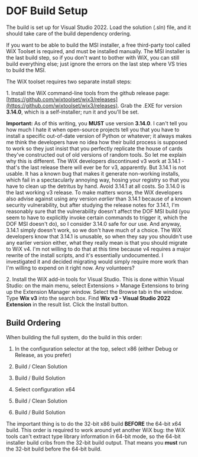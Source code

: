 # DOF Build Setup

The build is set up for Visual Studio 2022.  Load the solution (.sln)
file, and it should take care of the build dependency ordering.

If you want to be able to build the MSI installer, a free third-party
tool called WiX Toolset is required, and must be installed manually.
The MSI installer is the last build step, so if you don't want to
bother with WiX, you can still build everything else; just ignore the
errors on the last step where VS tries to build the MSI.

The WiX toolset requires two separate install steps:

1\. Install the WiX command-line tools from the github release page:
[https://github.com/wixtoolset/wix3/releases](https://github.com/wixtoolset/wix3/releases).
Grab the .EXE for version **3.14.0**, which is a self-installer; run it and you'll be set.

**Important:** As of this writing, you **MUST** use version **3.14.0**.  I can't
tell you how much I hate it when open-source projects tell you that you have to
install a specific out-of-date version of Python or whatever; it always makes me think the
developers have no idea how their build process is supposed to work so they just
insist that you perfectly replicate the house of cards they've constructed out
of old versions of random tools.  So let me explain why this is different.  The WiX
developers discontinued v3 work at 3.14.1 - that's the last release there will
ever be for v3, apparently.  But 3.14.1 is not usable.  It has a known bug that 
makes it generate non-working installs, which fail in a spectacularly annoying 
way, hosing your registry so that you have to clean up the detritus
by hand.  Avoid 3.14.1 at all costs.  So 3.14.0 is the last working v3 release.
To make matters worse, the WiX developers also advise against using any version *earlier*
 than 3.14.1 because of a known security vulnerability, but after studying 
the release notes for 3.14.1, I'm reasonably sure that the vulnerability doesn't 
affect the DOF MSI build (you seem to have to explicitly invoke certain commands
to trigger it, which the DOF MSI doesn't do), so I consider 3.14.0 safe for our use.
And anyway, 3.14.1 simply doesn't work, so we don't have much of a choice.  The
WiX developers know that 3.14.1 is unusable, so when they say you shouldn't use
any earlier version either, what they really mean is that you should migrate to
WiX v4.  I'm not willing to do that at this time because v4 requires a major
rewrite of the install scripts, and it's essentially undocumented.  I investigated
it and decided migrating would simply require more work than I'm willing to 
expend on it right now.  Any volunteers?

2\. Install the WiX add-in tools for Visual Studio. This is done within
Visual Studio: on the main menu, select Extensions > Manage Extensions to bring
up the Extension Manager window.  Select the Browse tab in the window.  
Type **Wix v3** into the search box.  Find **Wix v3 - Visual Studio 2022 Extension**
in the result list.  Click the Install button.

## Build Ordering

When building the full system, do the build in this order:

1. In the configuration selector at the top, select x86 (either Debug or Release, as you prefer)

2. Build / Clean Solution

3. Build / Build Solution

4. Select configuration x64

5. Build / Clean Solution

6. Build / Build Solution

The important thing is to do the 32-bit x86 build **BEFORE** the 64-bit x64 build. 
This order is required to work around yet another WiX bug: the WiX tools can't 
extract type library information in 64-bit mode, so the 64-bit installer build
cribs from the 32-bit build output.  That means you **must** run the 32-bit build
before the 64-bit build.  
